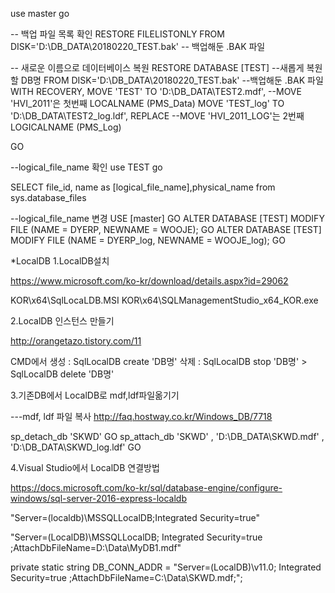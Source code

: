 use master
go

-- 백업 파일 목록 확인
RESTORE FILELISTONLY
     FROM DISK='D:\DB_DATA\20180220_TEST.bak' -- 백업해둔 .BAK 파일

-- 새로운 이름으로 데이터베이스 복원
RESTORE DATABASE [TEST] --새롭게 복원할 DB명
     FROM DISK='D:\DB_DATA\20180220_TEST.bak' --백업해둔 .BAK 파일
     WITH RECOVERY,
     MOVE 'TEST' TO 'D:\DB_DATA\TEST2.mdf', --MOVE 'HVI_2011'은 첫번째 LOCALNAME (PMS_Data)
     MOVE 'TEST_log' TO 'D:\DB_DATA\\TEST2_log.ldf', REPLACE --MOVE 'HVI_2011_LOG'는 2번째 LOGICALNAME (PMS_Log)

GO


--logical_file_name  확인
use TEST
go

SELECT file_id, name as [logical_file_name],physical_name
from sys.database_files



--logical_file_name  변경
USE [master]
GO
ALTER DATABASE [TEST] MODIFY FILE (NAME = DYERP, NEWNAME = WOOJE);
GO
ALTER DATABASE [TEST] MODIFY FILE (NAME = DYERP_log, NEWNAME = WOOJE_log);
GO






*LocalDB 
1.LocalDB설치 

https://www.microsoft.com/ko-kr/download/details.aspx?id=29062

KOR\x64\SqlLocaLDB.MSI
KOR\x64\SQLManagementStudio_x64_KOR.exe


2.LocalDB 인스턴스 만들기

http://orangetazo.tistory.com/11

CMD에서
 생성 : SqlLocalDB create 'DB명'
 삭제 : SqlLocalDB stop 'DB명'  > SqlLocalDB delete 'DB명'

3.기존DB에서 LocalDB로 mdf,ldf파일옮기기

---mdf, ldf 파일 복사 http://faq.hostway.co.kr/Windows_DB/7718

sp_detach_db 'SKWD'
GO
sp_attach_db 'SKWD' , 'D:\DB_DATA\SKWD.mdf' , 'D:\DB_DATA\SKWD_log.ldf'
GO



4.Visual Studio에서 LocalDB 연결방법

https://docs.microsoft.com/ko-kr/sql/database-engine/configure-windows/sql-server-2016-express-localdb

"Server=(localdb)\MSSQLLocalDB;Integrated Security=true"

"Server=(LocalDB)\MSSQLLocalDB; Integrated Security=true ;AttachDbFileName=D:\Data\MyDB1.mdf"

private static string DB_CONN_ADDR = "Server=(LocalDB)\\v11.0; Integrated Security=true ;AttachDbFileName=C:\\Data\\SKWD.mdf;";



